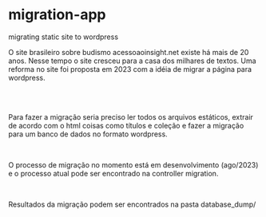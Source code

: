 # migration-app
 migrating static site to wordpress


 O site brasileiro sobre budismo acessoaoinsight.net existe há mais de 20 anos.
 Nesse tempo o site cresceu para a casa dos milhares de textos. Uma reforma no site foi proposta em 2023 com a idéia de migrar a página para wordpress.

 <br/><br/>

 Para fazer a migração seria preciso ler todos os arquivos estáticos, extrair de acordo com o html
 coisas como títulos e coleção e fazer a migração para um banco de dados no formato wordpress.


 <br/>

 O processo de migração no momento está em desenvolvimento (ago/2023) e o processo atual pode ser encontrado na controller migration.

  <br/>

  Resultados da migração podem ser encontrados na pasta database_dump/
